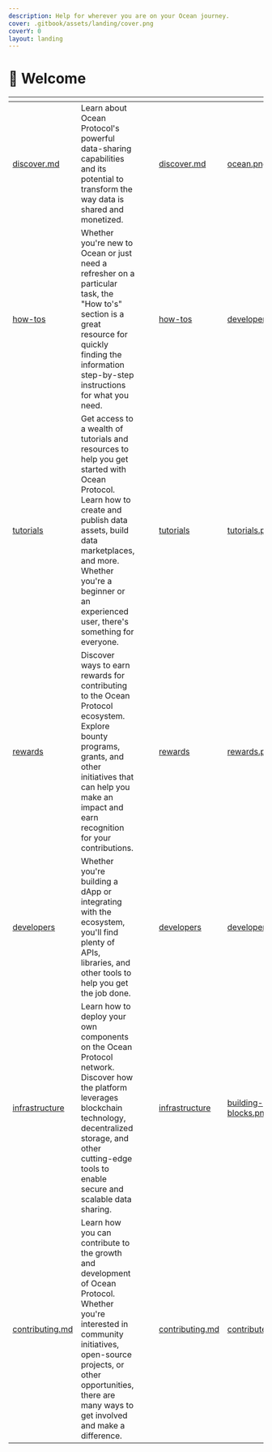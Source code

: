 ```yaml
---
description: Help for wherever you are on your Ocean journey.
cover: .gitbook/assets/landing/cover.png
coverY: 0
layout: landing
---
```


# 👋 Welcome
<table data-view="cards">
  <thead>
    <tr>
      <th data-type="content-ref"></th>
      <th></th>
      <th data-hidden data-type="files"></th>
      <th data-hidden data-type="files"></th>
      <th data-hidden data-card-target data-type="content-ref"></th>
      <th data-hidden data-card-cover data-type="files"></th>
    </tr>
  </thead>
  <tbody>
    <tr>
      <td>
        <a href="discover/discover.md">discover.md</a>
      </td>
      <td>Learn about Ocean Protocol's powerful data-sharing capabilities and its potential to transform the way data is shared and monetized.</td>
      <td></td>
      <td></td>
      <td>
        <a href="discover/discover.md">discover.md</a>
      </td>
      <td>
        <a href=".gitbook/assets/landing/ocean.png">ocean.png</a>
      </td>
    </tr>
		<tr>
      <td>
        <a href="how-tos/">how-tos</a>
      </td>
      <td>Whether you're new to Ocean or just need a refresher on a particular task, the "How to's" section is a great resource for quickly finding the information step-by-step instructions for what you need.</td>
      <td></td>
      <td></td>
      <td>
        <a href="how-tos/">how-tos</a>
      </td>
      <td>
        <a href=".gitbook/assets/landing/developers.png">developers.png</a>
      </td>
    </tr>
    <tr>
      <td>
        <a href="tutorials/">tutorials</a>
      </td>
      <td>Get access to a wealth of tutorials and resources to help you get started with Ocean Protocol. Learn how to create and publish data assets, build data marketplaces, and more. Whether you're a beginner or an experienced user, there's something for everyone.</td>
      <td></td>
      <td></td>
      <td>
        <a href="tutorials/">tutorials</a>
      </td>
      <td>
        <a href=".gitbook/assets/landing/tutorials.png">tutorials.png</a>
      </td>
    </tr>
    <tr>
      <td>
        <a href="rewards/">rewards</a>
      </td>
      <td>Discover ways to earn rewards for contributing to the Ocean Protocol ecosystem. Explore bounty programs, grants, and other initiatives that can help you make an impact and earn recognition for your contributions.</td>
      <td></td>
      <td></td>
      <td>
        <a href="rewards/">rewards</a>
      </td>
      <td>
        <a href=".gitbook/assets/landing/rewards.png">rewards.png</a>
      </td>
    </tr>
    <tr>
      <td>
        <a href="developers/">developers</a>
      </td>
      <td>Whether you're building a dApp or integrating with the ecosystem, you'll find plenty of APIs, libraries, and other tools to help you get the job done.</td>
      <td></td>
      <td></td>
      <td>
        <a href="developers/">developers</a>
      </td>
      <td>
        <a href=".gitbook/assets/landing/developers.png">developers.png</a>
      </td>
    </tr>
    <tr>
      <td>
        <a href="infrastructure/">infrastructure</a>
      </td>
      <td>Learn how to deploy your own components on the Ocean Protocol network. Discover how the platform leverages blockchain technology, decentralized storage, and other cutting-edge tools to enable secure and scalable data sharing.</td>
      <td></td>
      <td></td>
      <td>
        <a href="infrastructure/">infrastructure</a>
      </td>
      <td>
        <a href=".gitbook/assets/landing/building-blocks.png">building-blocks.png</a>
      </td>
    </tr>
    <tr>
      <td>
        <a href="contribute/contributing.md">contributing.md</a>
      </td>
      <td>Learn how you can contribute to the growth and development of Ocean Protocol. Whether you're interested in community initiatives, open-source projects, or other opportunities, there are many ways to get involved and make a difference.</td>
      <td></td>
      <td></td>
      <td>
        <a href="contribute/contributing.md">contributing.md</a>
      </td>
      <td>
        <a href=".gitbook/assets/landing/contribute.png">contribute.png</a>
      </td>
    </tr>
  </tbody>
</table>